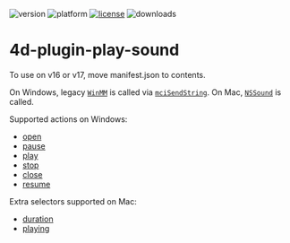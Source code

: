 ![version](https://img.shields.io/badge/version-16%2B-8331AE)
![platform](https://img.shields.io/static/v1?label=platform&message=osx-64%20|%20win-32%20|%20win-64&color=blue)
[![license](https://img.shields.io/github/license/miyako/4d-plugin-play-sound)](LICENSE)
![downloads](https://img.shields.io/github/downloads/miyako/4d-plugin-play-sound/total)

# 4d-plugin-play-sound

To use on v16 or v17, move manifest.json to contents.

On Windows, legacy [`WinMM`](https://docs.microsoft.com/en-us/previous-versions/dd743680(v=vs.85)) is called via [`mciSendString`](https://docs.microsoft.com/en-us/previous-versions/dd757161(v=vs.85)). On Mac, [`NSSound`](https://developer.apple.com/documentation/appkit/nssound?language=objc) is called.

Supported actions on Windows:

* [open](https://docs.microsoft.com/ja-jp/windows/win32/multimedia/open)
* [pause](https://docs.microsoft.com/ja-jp/windows/win32/multimedia/pause)
* [play](https://docs.microsoft.com/ja-jp/windows/win32/multimedia/play)
* [stop](https://docs.microsoft.com/ja-jp/windows/win32/multimedia/stop)
* [close](https://docs.microsoft.com/ja-jp/windows/win32/multimedia/close)
* [resume](https://docs.microsoft.com/ja-jp/windows/win32/multimedia/resume)

Extra selectors supported on Mac:

* [duration](https://developer.apple.com/documentation/appkit/nssound/1477313-duration?language=objc)
* [playing](https://developer.apple.com/documentation/appkit/nssound/1477302-playing?language=objc)
